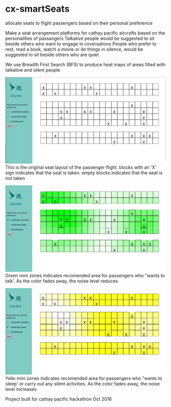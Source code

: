 # cx-smartSeats
allocate seats to flight passengers based on their personal preference

Make a seat arrangement platforms for cathay pacific aircrafts based on the personalities of passangers
Talkative people would be suggested to sit beside others who want to engage in coversations
People who prefer to rest, read a book, watch a movie or do things in silence, would be suggested to sit beside others who are quiet

We use Breadth First Search (BFS) to produce heat maps of areas filled with talkative and silent people

![original screen](https://raw.githubusercontent.com/Jharilela/cx-smartSeats/master/screenshots/screen-original.png)
This is the original seat layout of the passenger flight.
blocks with an 'X' sign indicates that the seat is taken. 
empty blocks indicates that the seat is not taken

![talkative screen](https://raw.githubusercontent.com/Jharilela/cx-smartSeats/master/screenshots/screen-talkative.png)
Green mini zones indicates recomended area for passengers who "wants to talk'.
As the color fades away, the noise level reduces

![sleep screen](https://raw.githubusercontent.com/Jharilela/cx-smartSeats/master/screenshots/screen-sleep.png)
Yello mini zones indicates recomended area for passengers who "wants to sleep' or carry out any silent activities. 
As the color fades away, the noise level increases

Project built for cathay pacific hackathon Oct 2016
